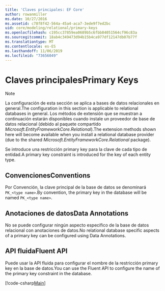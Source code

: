 ```yaml
---
title: 'Claves principales: EF Core'
author: rowanmiller
ms.date: 10/27/2016
ms.assetid: c78f8f42-564a-45a4-aca7-3ede9f7ed2bc
uid: core/modeling/relational/primary-keys
ms.openlocfilehash: c195cc37859ea0689b5c6fbb84051564cf96c83a
ms.sourcegitcommit: 18ab4c349473d94b15b4ca977df12147db07b77f
ms.translationtype: MT
ms.contentlocale: es-ES
ms.lasthandoff: 11/06/2019
ms.locfileid: "73656049"
---
```

# <a name="primary-keys"></a><span data-ttu-id="16931-102">Claves principales</span><span class="sxs-lookup"><span data-stu-id="16931-102">Primary Keys</span></span>

> [!NOTE]  
> <span data-ttu-id="16931-103">La configuración de esta sección se aplica a bases de datos relacionales en general.</span><span class="sxs-lookup"><span data-stu-id="16931-103">The configuration in this section is applicable to relational databases in general.</span></span> <span data-ttu-id="16931-104">Los métodos de extensión que se muestran a continuación estarán disponibles cuando instale un proveedor de base de datos relacional (debido al paquete compartido *Microsoft.EntityFrameworkCore.Relational*).</span><span class="sxs-lookup"><span data-stu-id="16931-104">The extension methods shown here will become available when you install a relational database provider (due to the shared *Microsoft.EntityFrameworkCore.Relational* package).</span></span>

<span data-ttu-id="16931-105">Se introduce una restricción primary key para la clave de cada tipo de entidad.</span><span class="sxs-lookup"><span data-stu-id="16931-105">A primary key constraint is introduced for the key of each entity type.</span></span>

## <a name="conventions"></a><span data-ttu-id="16931-106">Convenciones</span><span class="sxs-lookup"><span data-stu-id="16931-106">Conventions</span></span>

<span data-ttu-id="16931-107">Por Convención, la clave principal de la base de datos se denominará `PK_<type name>`.</span><span class="sxs-lookup"><span data-stu-id="16931-107">By convention, the primary key in the database will be named `PK_<type name>`.</span></span>

## <a name="data-annotations"></a><span data-ttu-id="16931-108">Anotaciones de datos</span><span class="sxs-lookup"><span data-stu-id="16931-108">Data Annotations</span></span>

<span data-ttu-id="16931-109">No se puede configurar ningún aspecto específico de la base de datos relacional con anotaciones de datos.</span><span class="sxs-lookup"><span data-stu-id="16931-109">No relational database specific aspects of a primary key can be configured using Data Annotations.</span></span>

## <a name="fluent-api"></a><span data-ttu-id="16931-110">API fluida</span><span class="sxs-lookup"><span data-stu-id="16931-110">Fluent API</span></span>

<span data-ttu-id="16931-111">Puede usar la API fluida para configurar el nombre de la restricción primary key en la base de datos.</span><span class="sxs-lookup"><span data-stu-id="16931-111">You can use the Fluent API to configure the name of the primary key constraint in the database.</span></span>

[!code-csharp[Main](../../../../samples/core/Modeling/FluentAPI/Relational/KeyName.cs?name=KeyName&highlight=9)]
